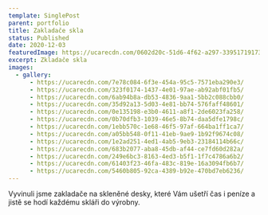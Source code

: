 ```yaml
---
template: SinglePost
parent: portfolio
title: Zakladače skla
status: Published
date: 2020-12-03
featuredImage: https://ucarecdn.com/0602d20c-51d6-4f62-a297-33951719173b/
excerpt: Zkladače skla
images:
  - gallery:
      - https://ucarecdn.com/7e78c084-6f3e-454a-95c5-7571eba290e3/
      - https://ucarecdn.com/323f0174-1437-4e01-97ae-ab92abf01fb5/
      - https://ucarecdn.com/6ab94b8a-db53-4836-9aa1-5bb2c088cbb0/
      - https://ucarecdn.com/35d92a13-5d03-4e81-bb74-576faff48601/
      - https://ucarecdn.com/0e135198-e3b0-4611-a8f1-2de6023fa258/
      - https://ucarecdn.com/0b70dfb3-1039-46e5-8b74-daa5dfe1798c/
      - https://ucarecdn.com/1ebb570c-1e68-46f5-97af-664ba1ff1ca7/
      - https://ucarecdn.com/a05bb548-0f11-41eb-9ae9-1b92f9674c08/
      - https://ucarecdn.com/1e2ad251-4ed1-4ab5-9eb3-23184114b66c/
      - https://ucarecdn.com/683b2077-aba8-45db-af44-ce7fd60d282a/
      - https://ucarecdn.com/249e6bc3-8163-4ed3-b5f1-1f7c4786a6b2/
      - https://ucarecdn.com/61403f23-46fa-483c-819e-16a3094fb6b7/
      - https://ucarecdn.com/5460b805-92ca-4389-b92e-470bd7eb6236/
---
```

Vyvinuli jsme zakladače na skleněné desky, které Vám ušetří čas i peníze a jistě se hodí každému skláři do výrobny.

